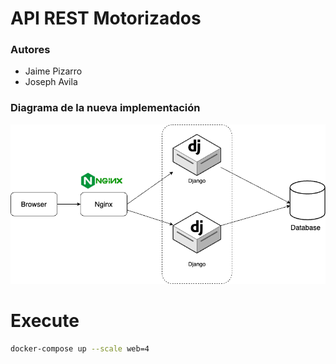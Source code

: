 # API REST Motorizados
### Autores
- Jaime Pizarro
- Joseph Avila

### Diagrama de la nueva implementación

![Diagram](images/diagram.png)

# Execute

```bash
docker-compose up --scale web=4
```
